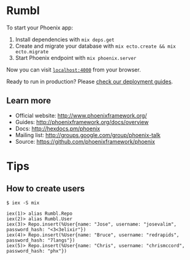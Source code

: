 # Rumbl

To start your Phoenix app:

  1. Install dependencies with `mix deps.get`
  2. Create and migrate your database with `mix ecto.create && mix ecto.migrate`
  3. Start Phoenix endpoint with `mix phoenix.server`

Now you can visit [`localhost:4000`](http://localhost:4000) from your browser.

Ready to run in production? Please [check our deployment guides](http://www.phoenixframework.org/docs/deployment).

## Learn more

  * Official website: http://www.phoenixframework.org/
  * Guides: http://phoenixframework.org/docs/overview
  * Docs: http://hexdocs.pm/phoenix
  * Mailing list: http://groups.google.com/group/phoenix-talk
  * Source: https://github.com/phoenixframework/phoenix

# Tips

## How to create users

    $ iex -S mix

    iex(1)> alias Rumbl.Repo
    iex(2)> alias Rumbl.User
    iex(3)> Repo.insert(%User{name: "Jose", username: "josevalim", password_hash: "<3<3elixir"})
    iex(4)> Repo.insert(%User{name: "Bruce", username: "redrapids", password_hash: "7langs"})
    iex(5)> Repo.insert(%User{name: "Chris", username: "chrismccord", password_hash: "phx"})
